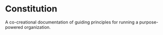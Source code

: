 # Constitution
A co-creational documentation of guiding principles for running a purpose-powered organization.
